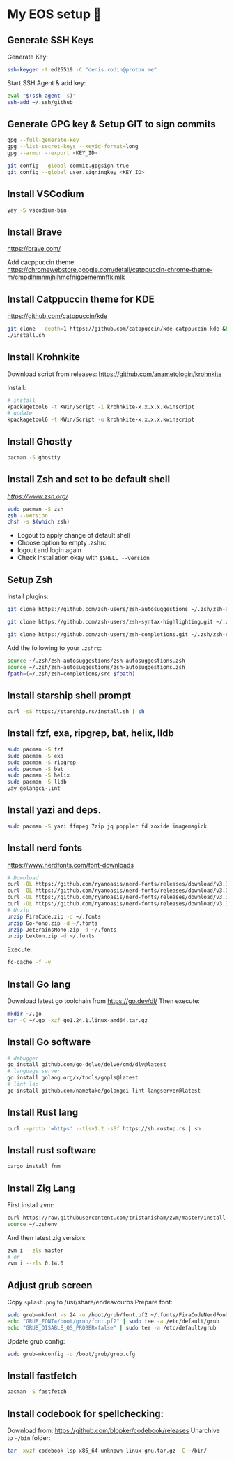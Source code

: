 # My EOS setup :rocket:

## Generate SSH Keys

Generate Key:
```bash
ssh-keygen -t ed25519 -C "denis.rodin@proton.me"
```
Start SSH Agent & add key:
```bash
eval "$(ssh-agent -s)"
ssh-add ~/.ssh/github
```

## Generate GPG key & Setup GIT to sign commits

```bash
gpg --full-generate-key
gpg --list-secret-keys --keyid-format=long
gpg --armor --export <KEY_ID>

git config --global commit.gpgsign true
git config --global user.signingkey <KEY_ID>
```

## Install VSCodium
```bash
yay -S vscodium-bin
```

## Install Brave
https://brave.com/

Add cacppuccin theme: https://chromewebstore.google.com/detail/catppuccin-chrome-theme-m/cmpdlhmnmjhihmcfnigoememnffkimlk

## Install Catppuccin theme for KDE
https://github.com/catppuccin/kde

```bash
git clone --depth=1 https://github.com/catppuccin/kde catppuccin-kde && cd catppuccin-kde
./install.sh
```

## Install Krohnkite
Download script from releases:
https://github.com/anametologin/krohnkite

Install:
```bash
# install
kpackagetool6 -t KWin/Script -i krohnkite-x.x.x.x.kwinscript
# update
kpackagetool6 -t KWin/Script -u krohnkite-x.x.x.x.kwinscript
```

## Install Ghostty
```bash
pacman -S ghostty
```

## Install Zsh and set to be default shell
*https://www.zsh.org/*

```bash
sudo pacman -S zsh
zsh --version
chsh -s $(which zsh)
```
- Logout to apply change of default shell
- Choose option to empty .zshrc
- logout and login again
- Check installation okay with `$SHELL --version`

## Setup Zsh
Install plugins:
```bash
git clone https://github.com/zsh-users/zsh-autosuggestions ~/.zsh/zsh-autosuggestions

git clone https://github.com/zsh-users/zsh-syntax-highlighting.git ~/.zsh/zsh-syntax-highlighting

git clone https://github.com/zsh-users/zsh-completions.git ~/.zsh/zsh-completions
```
Add the following to your `.zshrc`:
```bash
source ~/.zsh/zsh-autosuggestions/zsh-autosuggestions.zsh
source ~/.zsh/zsh-autosuggestions/zsh-autosuggestions.zsh
fpath=(~/.zsh/zsh-completions/src $fpath)
```

## Install starship shell prompt
```bash
curl -sS https://starship.rs/install.sh | sh
```

## Install fzf, exa, ripgrep, bat, helix, lldb
```bash
sudo pacman -S fzf
sudo pacman -S exa
sudo pacman -S ripgrep
sudo pacman -S bat
sudo pacman -S helix
sudo pacman -S lldb
yay golangci-lint
```

## Install yazi and deps.
```bash
sudo pacman -S yazi ffmpeg 7zip jq poppler fd zoxide imagemagick
```

## Install nerd fonts
https://www.nerdfonts.com/font-downloads
```bash
# Download
curl -OL https://github.com/ryanoasis/nerd-fonts/releases/download/v3.3.0/FiraCode.zip
curl -OL https://github.com/ryanoasis/nerd-fonts/releases/download/v3.3.0/Go-Mono.zip
curl -OL https://github.com/ryanoasis/nerd-fonts/releases/download/v3.3.0/JetBrainsMono.zip
curl -OL https://github.com/ryanoasis/nerd-fonts/releases/download/v3.3.0/Lekton.zip
# Unzip
unzip FiraCode.zip -d ~/.fonts
unzip Go-Mono.zip -d ~/.fonts
unzip JetBrainsMono.zip -d ~/.fonts
unzip Lekton.zip -d ~/.fonts
```
Execute:
```bash
fc-cache -f -v
```

## Install Go lang
Download latest go toolchain from https://go.dev/dl/
Then execute:
```bash
mkdir ~/.go
tar -C ~/.go -xzf go1.24.1.linux-amd64.tar.gz
```

## Install Go software
```bash
# debugger
go install github.com/go-delve/delve/cmd/dlv@latest
# language server
go install golang.org/x/tools/gopls@latest
# lint lsp
go install github.com/nametake/golangci-lint-langserver@latest
```

## Install Rust lang
```bash
curl --proto '=https' --tlsv1.2 -sSf https://sh.rustup.rs | sh
```

## Install rust software
```bash
cargo install fnm
```

## Install Zig Lang
First install zvm:
```bash
curl https://raw.githubusercontent.com/tristanisham/zvm/master/install.sh | bash
source ~/.zshenv
```
And then latest zig version:
```bash
zvm i --zls master
# or
zvm i --zls 0.14.0
```

## Adjust grub screen
Copy `splash.png` to /usr/share/endeavouros
Prepare font:
```bash
sudo grub-mkfont -s 24 -o /boot/grub/font.pf2 ~/.fonts/FiraCodeNerdFont-Regular.ttf
echo "GRUB_FONT=/boot/grub/font.pf2" | sudo tee -a /etc/default/grub
echo "GRUB_DISABLE_OS_PROBER=false" | sudo tee -a /etc/default/grub
```
Update grub config:
```bash
sudo grub-mkconfig -o /boot/grub/grub.cfg
```

## Install fastfetch
```bash
pacman -S fastfetch
```
## Install codebook for spellchecking:
Download from: https://github.com/blopker/codebook/releases
Unarchive to `~/bin` folder:
```bash
tar -xvzf codebook-lsp-x86_64-unknown-linux-gnu.tar.gz -C ~/bin/
```